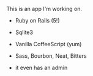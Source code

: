 This is an app I'm working on.

* Ruby on Rails (5!)

* Sqlite3

* Vanilla CoffeeScript (yum)

* Sass, Bourbon, Neat, Bitters

* it even has an admin
